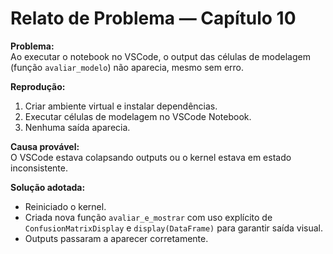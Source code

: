 
# Relato de Problema — Capítulo 10

**Problema:**  
Ao executar o notebook no VSCode, o output das células de modelagem (função `avaliar_modelo`) não aparecia, mesmo sem erro.

**Reprodução:**  
1. Criar ambiente virtual e instalar dependências.  
2. Executar células de modelagem no VSCode Notebook.  
3. Nenhuma saída aparecia.

**Causa provável:**  
O VSCode estava colapsando outputs ou o kernel estava em estado inconsistente.

**Solução adotada:**  
- Reiniciado o kernel.  
- Criada nova função `avaliar_e_mostrar` com uso explícito de `ConfusionMatrixDisplay` e `display(DataFrame)` para garantir saída visual.  
- Outputs passaram a aparecer corretamente.

